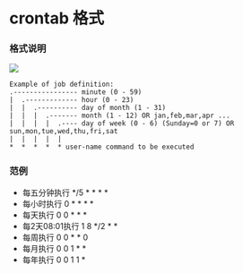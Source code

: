# crontab 格式

### 格式说明
![](http://img.blog.csdn.net/20160804170302727)

```
Example of job definition:
.---------------- minute (0 - 59)
|  .------------- hour (0 - 23)
|  |  .---------- day of month (1 - 31)
|  |  |  .------- month (1 - 12) OR jan,feb,mar,apr ...
|  |  |  |  .---- day of week (0 - 6) (Sunday=0 or 7) OR sun,mon,tue,wed,thu,fri,sat
|  |  |  |  |
*  *  *  *  * user-name command to be executed
```
### 范例
* 每五分钟执行  */5 * * * *
* 每小时执行      0 * * * *
* 每天执行        0 0 * * *
* 每2天08:01执行  1 8 */2 * *
* 每周执行        0 0 * * 0
* 每月执行        0 0 1 * *
* 每年执行        0 0 1 1 *
